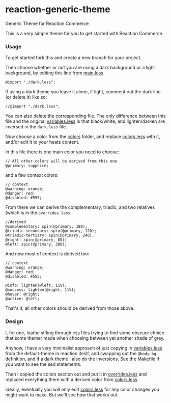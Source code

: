# reaction-generic-theme
Generic Theme for Reaction Commerce

This is a very simple theme for you to get started with Reaction
Commerce.

### Usage

To get started fork this and create a new branch for your project.

Then choose whether or not you are using a dark
background or a light background, by editing this line from
[main.less](client/styles/main.less)

```
@import "./dark.less";
```

If using a dark theme you leave it alone, if light, comment out the
dark line (or delete it) like so:

```
//@import "./dark.less";
```

You can also delete the corresponding file.  The only difference between this file and the original
[variables.less](https://github.com/reactioncommerce/reaction/blob/master/imports/plugins/included/default-theme/client/styles/variables.less)
is that black/white, and lighten/darken are inversed in the `dark.less` file.

Now choose a color from the [colors](client/styles/colors) folder, and
replace [colors.less](client/styles/colors.less) with it, and/or edit it to your heats content.

In this file there is one main color you need to choose:

```
// All other colors will be derived from this one
@primary: sapphire;
```

and a few context colors:

```
// context
@warning: orange;
@danger: red;
@disabled: #555;
```

From there we can derive the complementary, triadic, and two relatives
(which is in the `overrides.less`:

```
//derived
@complementary: spin(@primary, 180);
@triadic-secondary: spin(@primary, 120);
@triadic-tertiary: spin(@primary, 240);
@right: spin(@primary, 60);
@left: spin(@primary, 300);
```

And now most of context is derived too:

```
// context
@warning: orange;
@danger: red;
@disabled: #555;

@info: lighten(@left, 11%);
@success: lighten(@right, 11%);
@hover: @right;
@active: @left;
```

That's it, all other colors should be derived from those above.

### Design

I, for one, loathe sifting through css files trying to find some obscure
choice that some themer made when choosing between yet another shade of
grey.

Anyhow, I have a very minimalist approach of just copying in
[variables.less](https://github.com/reactioncommerce/reaction/blob/master/imports/plugins/included/default-theme/client/styles/variables.less)
from the default-theme in reaction iteslf, and swapping out the
`@body-bg` definition, and if a dark theme I also do the inversions.
See the [Makefile](client/styles/Makefile) if you want to see the sed
statements.

Then I copied the colors section out and put it in [overrides.less](client/styles/overrides.less)
and replaced everything there with a derived color from
[colors.less](client/styles/colors.less)

Ideally, eventually you will only edit
[colors.less](client/styles/colors.less)
for any color changes you might want to make.  But we'll see how that
works out.
